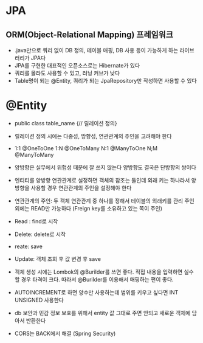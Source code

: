 # JPA
## ORM(Object-Relational Mapping)  프레임워크
- .java만으로 쿼리 없이 DB 정의, 테이블 매핑, DB 사용 등이 가능하게 하는 라이브러리가 JPA다
- JPA를 구현한 대표적인 오픈소스로는 Hibernate가 있다
- 쿼리를 몰라도 사용할 수 있고, 러닝 커브가 낮다
- Table명이 되는 @Entity, 쿼리가 되는 JpaRepository만 작성하면 사용할 수 있다

# @Entity
- public class table_name {// 릴레이션 정의}

- 릴레이션 정의 시에는 다중성, 방향성, 연관관계의 주인을 고려해야 한다
- 1:1 @OneToOne 1:N @OneToMany N:1 @ManyToOne N;M @ManyToMany
- 양방향은 실무에서 위험성 때문에 잘 쓰지 않는다 양방향도 결국은 단방향의 쌍이다
- 엔티티를 양방향 연관관계로 설정하면 객체의 참조는 둘인데 외래 키는 하나라서 양방향을 사용할 경우 연관관계의 주인을 설정해야 한다
- 연관관계의 주인: 두 객체 연관관계 중 하나를 정해서 테이블의 외래키를 관리 주인 외에는 READ만 가능하다 (Freign key를 소유하고 있는 쪽이 주인)

- Read : find로 시작
- Delete: delete로 시작
- reate: save
- Update: 객체 조회 후 값 변경 후 save

- 객체 생성 시에는 Lombok의 @Burilder를 쓰면 좋다. 직접 내용을 입력하면 실수할 경우 타격이 크다. 따라서 @Burilder를 이용해서 매핑하는 편이 좋다.
- AUTOINCREMENT로 하면 양수만 사용하는데 범위를 키우고 싶다면 INT UNSIGNED 사용한다
- db 보안과 민감 정보 보호를 위해서 entity 값 그대로 주면 안되고 새로운 객체에 담아서 반환한다
- CORS는 BACK에서 해결 (Spring Security)